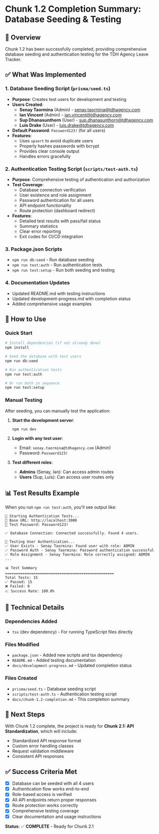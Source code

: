 # Chunk 1.2 Completion Summary: Database Seeding & Testing

## 🎯 Overview
Chunk 1.2 has been successfully completed, providing comprehensive database seeding and authentication testing for the TDH Agency Leave Tracker.

## ✅ What Was Implemented

### 1. Database Seeding Script (`prisma/seed.ts`)
- **Purpose**: Creates test users for development and testing
- **Users Created**:
  - **Senay Taormina** (Admin) - senay.taormina@tdhagency.com
  - **Ian Vincent** (Admin) - ian.vincent@tdhagency.com
  - **Sup Dhanasunthorn** (User) - sup.dhanasunthorn@tdhagency.com
  - **Luis Drake** (User) - luis.drake@tdhagency.com
- **Default Password**: `Password123!` (for all users)
- **Features**:
  - Uses `upsert` to avoid duplicate users
  - Properly hashes passwords with bcrypt
  - Provides clear console output
  - Handles errors gracefully

### 2. Authentication Testing Script (`scripts/test-auth.ts`)
- **Purpose**: Comprehensive testing of authentication and authorization
- **Test Coverage**:
  - Database connection verification
  - User existence and role assignment
  - Password authentication for all users
  - API endpoint functionality
  - Route protection (dashboard redirect)
- **Features**:
  - Detailed test results with pass/fail status
  - Summary statistics
  - Clear error reporting
  - Exit codes for CI/CD integration

### 3. Package.json Scripts
- `npm run db:seed` - Run database seeding
- `npm run test:auth` - Run authentication tests
- `npm run test:setup` - Run both seeding and testing

### 4. Documentation Updates
- Updated README.md with testing instructions
- Updated development-progress.md with completion status
- Added comprehensive usage examples

## 🚀 How to Use

### Quick Start
```bash
# Install dependencies (if not already done)
npm install

# Seed the database with test users
npm run db:seed

# Run authentication tests
npm run test:auth

# Or run both in sequence
npm run test:setup
```

### Manual Testing
After seeding, you can manually test the application:

1. **Start the development server**:
   ```bash
   npm run dev
   ```

2. **Login with any test user**:
   - Email: `senay.taormina@tdhagency.com` (Admin)
   - Password: `Password123!`

3. **Test different roles**:
   - **Admins** (Senay, Ian): Can access admin routes
   - **Users** (Sup, Luis): Can access user routes only

## 📊 Test Results Example
When you run `npm run test:auth`, you'll see output like:
```
🧪 Starting Authentication Tests...
📍 Base URL: http://localhost:3000
🔑 Test Password: Password123!

✅ Database Connection: Connected successfully. Found 4 users.

🔐 Testing User Authentication...
✅ User Exists - Senay Taormina: Found user with role: ADMIN
✅ Password Auth - Senay Taormina: Password authentication successful
✅ Role Assignment - Senay Taormina: Role correctly assigned: ADMIN
...

📊 Test Summary
==================================================
Total Tests: 15
✅ Passed: 15
❌ Failed: 0
📈 Success Rate: 100.0%
```

## 🔧 Technical Details

### Dependencies Added
- `tsx` (dev dependency) - For running TypeScript files directly

### Files Modified
- `package.json` - Added new scripts and tsx dependency
- `README.md` - Added testing documentation
- `docs/development-progress.md` - Updated completion status

### Files Created
- `prisma/seed.ts` - Database seeding script
- `scripts/test-auth.ts` - Authentication testing script
- `docs/chunk-1.2-completion.md` - This completion summary

## 🎯 Next Steps
With Chunk 1.2 complete, the project is ready for **Chunk 2.1: API Standardization**, which will include:
- Standardized API response format
- Custom error handling classes
- Request validation middleware
- Consistent API responses

## ✅ Success Criteria Met
- [x] Database can be seeded with all 4 users
- [x] Authentication flow works end-to-end
- [x] Role-based access is verified
- [x] All API endpoints return proper responses
- [x] Route protection works correctly
- [x] Comprehensive testing coverage
- [x] Clear documentation and usage instructions

**Status**: ✅ **COMPLETE** - Ready for Chunk 2.1

